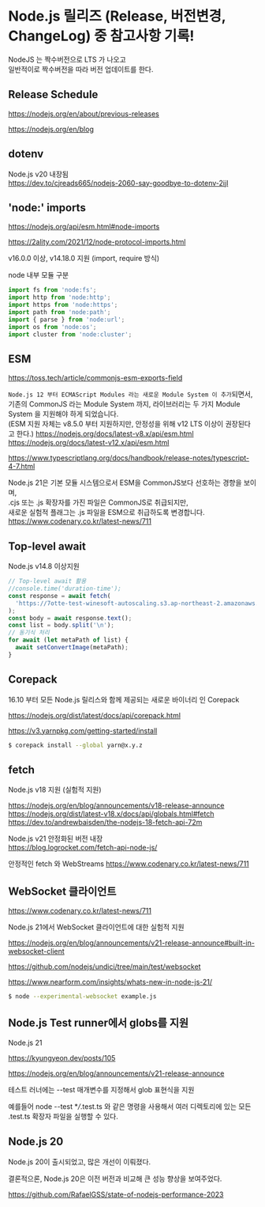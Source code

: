 # Node.js 릴리즈 (Release, 버전변경, ChangeLog) 중 참고사항 기록!

NodeJS 는 짝수버전으로 LTS 가 나오고  
일반적이로 짝수버전을 따라 버전 업데이트를 한다.

## Release Schedule

https://nodejs.org/en/about/previous-releases

https://nodejs.org/en/blog

## dotenv

Node.js v20 내장됨  
https://dev.to/cjreads665/nodejs-2060-say-goodbye-to-dotenv-2ijl

## 'node:' imports

https://nodejs.org/api/esm.html#node-imports

https://2ality.com/2021/12/node-protocol-imports.html

v16.0.0 이상, v14.18.0 지원 (import, require 방식)

node 내부 모듈 구분

```javascript
import fs from 'node:fs';
import http from 'node:http';
import https from 'node:https';
import path from 'node:path';
import { parse } from 'node:url';
import os from 'node:os';
import cluster from 'node:cluster';
```

## ESM

https://toss.tech/article/commonjs-esm-exports-field

`Node.js 12 부터 ECMAScript Modules 라는 새로운 Module System 이 추가`되면서,  
기존의 CommonJS 라는 Module System 까지, 라이브러리는 두 가지 Module System 을 지원해야 하게 되었습니다.  
(ESM 지원 자체는 v8.5.0 부터 지원하지만, 안정성을 위해 v12 LTS 이상이 권장된다고 한다.)
https://nodejs.org/docs/latest-v8.x/api/esm.html  
https://nodejs.org/docs/latest-v12.x/api/esm.html

https://www.typescriptlang.org/docs/handbook/release-notes/typescript-4-7.html

Node.js 21은 기본 모듈 시스템으로서 ESM을 CommonJS보다 선호하는 경향을 보이며,  
.cjs 또는 .js 확장자를 가진 파일은 CommonJS로 취급되지만,  
새로운 실험적 플래그는 .js 파일을 ESM으로 취급하도록 변경합니다.  
https://www.codenary.co.kr/latest-news/711

## Top-level await

Node.js v14.8 이상지원

```javascript
// Top-level await 활용
//console.time('duration-time');
const response = await fetch(
  'https://7otte-test-winesoft-autoscaling.s3.ap-northeast-2.amazonaws.com/heic.list',
);
const body = await response.text();
const list = body.split('\n');
// 동기식 처리
for await (let metaPath of list) {
  await setConvertImage(metaPath);
}
```

## Corepack

16.10 부터 모든 Node.js 릴리스와 함께 제공되는 새로운 바이너리 인 Corepack

https://nodejs.org/dist/latest/docs/api/corepack.html

https://v3.yarnpkg.com/getting-started/install

```bash
$ corepack install --global yarn@x.y.z
```

## fetch

Node.js v18 지원 (실험적 지원)

https://nodejs.org/en/blog/announcements/v18-release-announce  
https://nodejs.org/dist/latest-v18.x/docs/api/globals.html#fetch  
https://dev.to/andrewbaisden/the-nodejs-18-fetch-api-72m

Node.js v21 안정화된 버전 내장  
https://blog.logrocket.com/fetch-api-node-js/

안정적인 fetch 와 WebStreams
https://www.codenary.co.kr/latest-news/711

## WebSocket 클라이언트

https://www.codenary.co.kr/latest-news/711

Node.js 21에서 WebSocket 클라이언트에 대한 실험적 지원

https://nodejs.org/en/blog/announcements/v21-release-announce#built-in-websocket-client

https://github.com/nodejs/undici/tree/main/test/websocket

https://www.nearform.com/insights/whats-new-in-node-js-21/

```bash
$ node --experimental-websocket example.js
```

## Node.js Test runner에서 globs를 지원

Node.js 21

https://kyungyeon.dev/posts/105

https://nodejs.org/en/blog/announcements/v21-release-announce

테스트 러너에는 --test 매개변수를 지정해서 glob 표현식을 지원

예를들어 node --test \*_/_.test.ts 와 같은 명령을 사용해서 여러 디렉토리에 있는 모든 .test.ts 확장자 파일을 실행할 수 있다.

## Node.js 20

Node.js 20이 출시되었고, 많은 개선이 이뤄졌다.

결론적으론, Node.js 20은 이전 버전과 비교해 큰 성능 향상을 보여주었다.

https://github.com/RafaelGSS/state-of-nodejs-performance-2023
